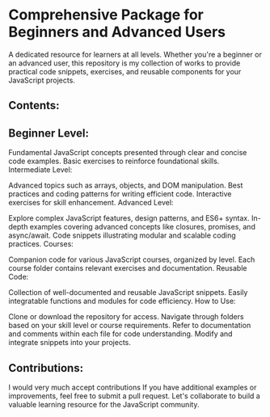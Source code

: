 <h1> Comprehensive Package for Beginners and Advanced Users</h1>
 </3>A dedicated resource for learners at all levels. Whether you're a beginner or an advanced user, this repository is my collection of works to provide practical code snippets, exercises, and reusable components for your JavaScript projects.</h3>

<h2>Contents:</h2>

<h2>Beginner Level:</h2>

Fundamental JavaScript concepts presented through clear and concise code examples.
Basic exercises to reinforce foundational skills.
Intermediate Level:

Advanced topics such as arrays, objects, and DOM manipulation.
Best practices and coding patterns for writing efficient code.
Interactive exercises for skill enhancement.
Advanced Level:

Explore complex JavaScript features, design patterns, and ES6+ syntax.
In-depth examples covering advanced concepts like closures, promises, and async/await.
Code snippets illustrating modular and scalable coding practices.
Courses:

Companion code for various JavaScript courses, organized by level.
Each course folder contains relevant exercises and documentation.
Reusable Code:

Collection of well-documented and reusable JavaScript snippets.
Easily integratable functions and modules for code efficiency.
How to Use:

Clone or download the repository for access.
Navigate through folders based on your skill level or course requirements.
Refer to documentation and comments within each file for code understanding.
Modify and integrate snippets into your projects.

<h2>Contributions:</h2>
I would very much accept contributions If you have additional examples or improvements, feel free to submit a pull request. Let's collaborate to build a valuable learning resource for the JavaScript community.
